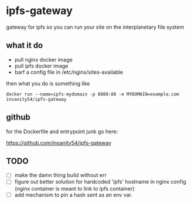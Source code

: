 # ipfs-gateway
gateway for ipfs so you can run your site on the interplanetary file system


## what it do

* pull nginx docker image
* pull ipfs docker image
* barf a config file in /etc/nginx/sites-available


then what you do is something like

    docker run --name=ipfs-mydomain -p 8080:80 -e MYDOMAIN=example.com insanity54/ipfs-gateway

## github

for the Dockerfile and entrypoint junk go here:

https://github.com/insanity54/ipfs-gateway


## TODO

- [ ] make the damn thing build without err
- [ ] figure out better solution for hardcoded 'ipfs' hostname in nginx config (nginx container is meant to link to ipfs container)
- [ ] add mechanism to pin a hash sent as an env var.

